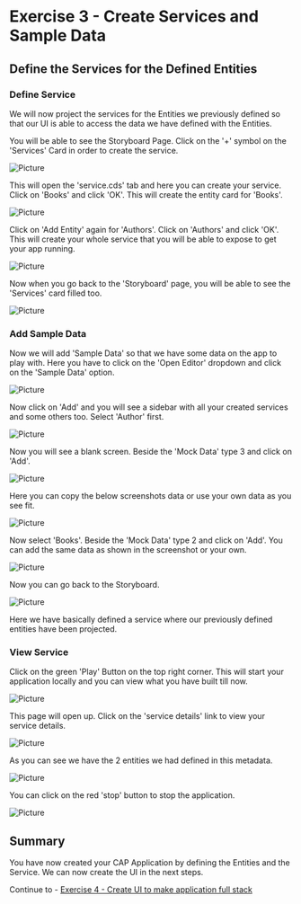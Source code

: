 # Exercise 3 - Create Services and Sample Data
## Define the Services for the Defined Entities

### Define Service
We will now project the services for the Entities we previously defined so that our UI is able to access the data we have defined with the Entities.

You will be able to see the Storyboard Page. Click on the '+' symbol on the 'Services' Card in order to create the service.

![Picture](./images/1.png)

This will open the 'service.cds' tab and here you can create your service. Click on 'Books' and click 'OK'. This will create the entity card for 'Books'.

![Picture](./images/2.png)

Click on 'Add Entity' again for 'Authors'. Click on 'Authors' and click 'OK'. This will create your whole service that you will be able to expose to get your app running.

![Picture](./images/3.png)

Now when you go back to the 'Storyboard' page, you will be able to see the 'Services' card filled too. 

![Picture](./images/4.png)

### Add Sample Data

Now we will add 'Sample Data' so that we have some data on the app to play with. Here you have to click on the 'Open Editor' dropdown and click on the 'Sample Data' option. 

![Picture](./images/5.png)

Now click on 'Add' and you will see a sidebar with all your created services and some others too. Select 'Author' first.

![Picture](./images/6.png)

Now you will see a blank screen. Beside the 'Mock Data' type 3 and click on 'Add'.

![Picture](./images/7.png)

Here you can copy the below screenshots data or use your own data as you see fit. 

![Picture](./images/8.png)

Now select 'Books'. Beside the 'Mock Data' type 2 and click on 'Add'. You can add the same data as shown in the screenshot or your own.

![Picture](./images/9.png)

Now you can go back to the Storyboard.

![Picture](./images/4.png)

Here we have basically defined a service where our previously defined entities have been projected.

### View Service

Click on the green 'Play' Button on the top right corner. This will start your application locally and you can view what you have built till now.

![Picture](./images/12.png)

This page will open up. Click on the 'service details' link to view your service details. 

![Picture](./images/13.png)

As you can see we have the 2 entities we had defined in this metadata.

![Picture](./images/14.png)

You can click on the red 'stop' button to stop the application.

![Picture](./images/15.png)

## Summary

You have now created your CAP Application by defining the Entities and the Service. We can now create the UI in the next steps.

Continue to - [Exercise 4 - Create UI to make application full stack](../ex4/README.md)